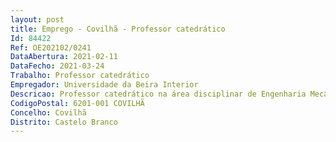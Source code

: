 ```yaml
--- 
layout: post
title: Emprego - Covilhã - Professor catedrático
Id: 84422
Ref: OE202102/0241
DataAbertura: 2021-02-11
DataFecho: 2021-03-24
Trabalho: Professor catedrático
Empregador: Universidade da Beira Interior
Descricao: Professor catedrático na área disciplinar de Engenharia Mecânica, de acordo com o conteúdo funcional previsto para a categoria no ECDU e no RCAUBI
CodigoPostal: 6201-001 COVILHÃ
Concelho: Covilhã
Distrito: Castelo Branco
--- 
```

